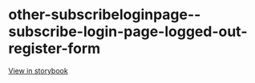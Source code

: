 # other-subscribeloginpage--subscribe-login-page-logged-out-register-form

[View in storybook](https://raw.githack.com/Independent-Digital-News-and-Media-Ltd/indy-branch-review/PR-7820-sb/index.html?path=/story/other-subscribeloginpage--subscribe-login-page-logged-out-register-form)